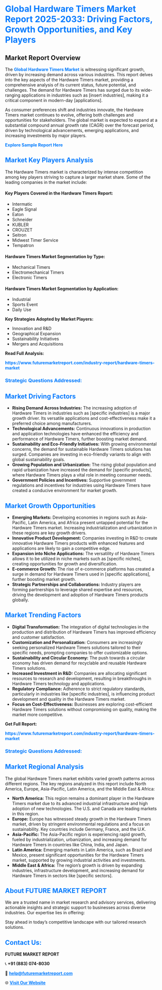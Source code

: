 <h1 style="color: #007BFF;">Global Hardware Timers Market Report 2025-2033: Driving Factors, Growth Opportunities, and Key Players</h1>

<section id="overview">
<h2>Market Report Overview</h2>
<p>The <a href="https://www.futuremarketreport.com/industry-report/hardware-timers-market" style="color: #007BFF; text-decoration: none;"><strong>Global Hardware Timers Market</strong></a> is witnessing significant growth, driven by increasing demand across various industries. This report delves into the key aspects of the Hardware Timers market, providing a comprehensive analysis of its current status, future potential, and challenges. The demand for Hardware Timers has surged due to its wide-ranging applications in industries such as [insert industries], making it a critical component in modern-day [applications].</p>
<p>As consumer preferences shift and industries innovate, the Hardware Timers market continues to evolve, offering both challenges and opportunities for stakeholders. The global market is expected to expand at a substantial compound annual growth rate (CAGR) over the forecast period, driven by technological advancements, emerging applications, and increasing investments by major players.</p>
</section>

<section id="overview">
<p><a href="https://www.futuremarketreport.com/request-sample/reportId=104097" style="color: #007BFF; text-decoration: none;"><strong>Explore Sample Report Here</strong></a></p>
</section>

<section id="key-players">
<h2 style="color: #007BFF;">Market Key Players Analysis</h2>
<p>The Hardware Timers market is characterized by intense competition among key players striving to capture a larger market share. Some of the leading companies in the market include:</p>
<h4>Key Players Covered in the Hardware Timers Report:</h4>
<ul><li>Intermatic</li><li>Eagle Signal</li><li>Eaton</li><li>Schneider</li><li>KUBLER</li><li>CROUZET</li><li>Seitron</li><li>Midwest Timer Service</li><li>Tempatron</li></ul>
<h4>Hardware Timers Market Segmentation by Type:</h4>
<ul><li>Mechanical Timers</li><li>Electromechanical Timers</li><li>Electronic Timers</li></ul>

<h4>Hardware Timers Market Segmentation by Application:</h4>
<ul><li>Industrial</li><li>Sports Event</li><li>Daily Use</li></ul>
<p><strong>Key Strategies Adopted by Market Players:</strong></p>
<ul>
<li>Innovation and R&D</li>
<li>Geographical Expansion</li>
<li>Sustainability Initiatives</li>
<li>Mergers and Acquisitions</li>
</ul>
</section>

<section>
<p><strong>Read Full Analysis: </strong></p><a href="https://www.futuremarketreport.com/industry-report/hardware-timers-market" style="color: #007BFF; text-decoration: none;"><strong>https://www.futuremarketreport.com/industry-report/hardware-timers-market</strong></a>
<h3 style="color: #007BFF;">Strategic Questions Addressed:</h3>
</section>

<section id="driving-factors">
<h2 style="color: #007BFF;">Market Driving Factors</h2>
<ul>
<li><strong>Rising Demand Across Industries:</strong> The increasing adoption of Hardware Timers in industries such as [specific industries] is a major growth driver. Its versatile applications and cost-effectiveness make it a preferred choice among manufacturers.</li>
<li><strong>Technological Advancements:</strong> Continuous innovations in production and application technologies have enhanced the efficiency and performance of Hardware Timers, further boosting market demand.</li>
<li><strong>Sustainability and Eco-Friendly Initiatives:</strong> With growing environmental concerns, the demand for sustainable Hardware Timers solutions has surged. Companies are investing in eco-friendly variants to align with global sustainability goals.</li>
<li><strong>Growing Population and Urbanization:</strong> The rising global population and rapid urbanization have increased the demand for [specific products], where Hardware Timers plays a vital role in meeting consumer needs.</li>
<li><strong>Government Policies and Incentives:</strong> Supportive government regulations and incentives for industries using Hardware Timers have created a conducive environment for market growth.</li>
</ul>
</section>

<section id="growth-opportunities">
<h2 style="color: #007BFF;">Market Growth Opportunities</h2>
<ul>
<li><strong>Emerging Markets:</strong> Developing economies in regions such as Asia-Pacific, Latin America, and Africa present untapped potential for the Hardware Timers market. Increasing industrialization and urbanization in these regions are key growth drivers.</li>
<li><strong>Innovative Product Development:</strong> Companies investing in R&D to create innovative Hardware Timers products with enhanced features and applications are likely to gain a competitive edge.</li>
<li><strong>Expansion into Niche Applications:</strong> The versatility of Hardware Timers allows it to be utilized in niche markets such as [specific niches], creating opportunities for growth and diversification.</li>
<li><strong>E-commerce Growth:</strong> The rise of e-commerce platforms has created a surge in demand for Hardware Timers used in [specific applications], further boosting market growth.</li>
<li><strong>Strategic Partnerships and Collaborations:</strong> Industry players are forming partnerships to leverage shared expertise and resources, driving the development and adoption of Hardware Timers products globally.</li>
</ul>
</section>

<section id="trending-factors">
<h2 style="color: #007BFF;">Market Trending Factors</h2>
<ul>
<li><strong>Digital Transformation:</strong> The integration of digital technologies in the production and distribution of Hardware Timers has improved efficiency and customer satisfaction.</li>
<li><strong>Customization and Personalization:</strong> Consumers are increasingly seeking personalized Hardware Timers solutions tailored to their specific needs, prompting companies to offer customizable options.</li>
<li><strong>Sustainability and Circular Economy:</strong> The push towards a circular economy has driven demand for recyclable and reusable Hardware Timers solutions.</li>
<li><strong>Increased Investment in R&D:</strong> Companies are allocating significant resources to research and development, resulting in breakthroughs in Hardware Timers technology and applications.</li>
<li><strong>Regulatory Compliance:</strong> Adherence to strict regulatory standards, particularly in industries like [specific industries], is influencing product development and quality in the Hardware Timers market.</li>
<li><strong>Focus on Cost-Effectiveness:</strong> Businesses are exploring cost-efficient Hardware Timers solutions without compromising on quality, making the market more competitive.</li>
</ul>
</section>

<section>
<p><strong>Get Full Report: </strong></p><a href="https://www.futuremarketreport.com/industry-report/hardware-timers-market" style="color: #007BFF; text-decoration: none;"><strong>https://www.futuremarketreport.com/industry-report/hardware-timers-market</strong></a>
<h3 style="color: #007BFF;">Strategic Questions Addressed:</h3>
</section>


<section id="regional-analysis">
<h2 style="color: #007BFF;">Market Regional Analysis</h2>
<p>The global Hardware Timers market exhibits varied growth patterns across different regions. The key regions analyzed in this report include North America, Europe, Asia-Pacific, Latin America, and the Middle East & Africa:</p>
<ul>
<li><strong>North America:</strong> This region remains a dominant player in the Hardware Timers market due to its advanced industrial infrastructure and high adoption of new technologies. The U.S. and Canada are leading markets in this region.</li>
<li><strong>Europe:</strong> Europe has witnessed steady growth in the Hardware Timers market, driven by stringent environmental regulations and a focus on sustainability. Key countries include Germany, France, and the U.K.</li>
<li><strong>Asia-Pacific:</strong> The Asia-Pacific region is experiencing rapid growth, fueled by industrialization, urbanization, and increasing demand for Hardware Timers in countries like China, India, and Japan.</li>
<li><strong>Latin America:</strong> Emerging markets in Latin America, such as Brazil and Mexico, present significant opportunities for the Hardware Timers market, supported by growing industrial activities and investments.</li>
<li><strong>Middle East & Africa:</strong> The region’s growth is driven by expanding industries, infrastructure development, and increasing demand for Hardware Timers in sectors like [specific sectors].</li>
</ul>
</section>

<footer>
<h2 style="color: #007BFF;">About FUTURE MARKET REPORT</h2>
<p>We are a trusted name in market research and advisory services, delivering actionable insights and strategic support to businesses across diverse industries. Our expertise lies in offering:</p>

<p>Stay ahead in today’s competitive landscape with our tailored research solutions.</p>

<h2 style="color: #007BFF;">Contact Us:</h2>
<p><strong>FUTURE MARKET REPORT</strong></p>
<p>📞 <strong>+91 (883) 074-8030</strong></p>
<p>📧 <strong><a href="mailto:help@futuremarketreport.com" style="color: #007BFF;">help@futuremarketreport.com</a></strong></p>
<p>🌐 <strong><a href="https://www.futuremarketreport.com/" style="color: #007BFF;">Visit Our Website</a></strong></p>
</footer>